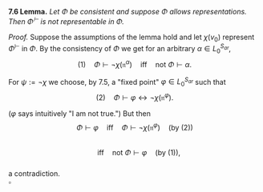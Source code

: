 **7.6 Lemma.** *Let $\Phi$ be consistent and suppose $\Phi$ allows representations. Then $\Phi^\vdash$ is not representable in $\Phi$.*

*Proof.* Suppose the assumptions of the lemma hold and let $\chi(v_0)$ represent $\Phi^\vdash$ in $\Phi$. By the consistency of $\Phi$ we get for an arbitrary $\alpha \in L^{S_{ar}}_0$,  
$$(1) \quad \Phi \vdash \neg \chi(\mathfrak{n}^\alpha) \quad \text{iff} \quad \text{not } \Phi \vdash \alpha.$$

For $\psi := \neg \chi$ we choose, by 7.5, a "fixed point" $\varphi \in L^{S_{ar}}_0$ such that  
$$(2) \quad \Phi \vdash \varphi \leftrightarrow \neg \chi(\mathfrak{n}^\varphi).$$

($\varphi$ says intuitively "I am not true.") But then  
$$\Phi \vdash \varphi \quad \text{iff} \quad \Phi \vdash \neg \chi(\mathfrak{n}^\varphi) \quad (\text{by } (2))$$  
$$\quad \text{iff} \quad \text{not } \Phi \vdash \varphi \quad (\text{by } (1)),$$  
a contradiction.  
$\square$
